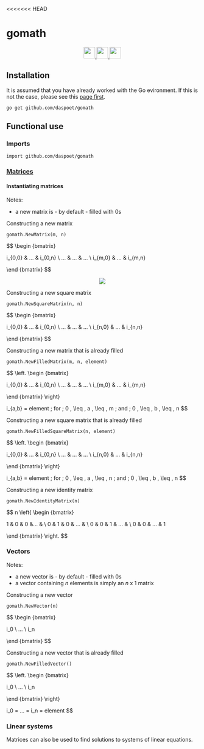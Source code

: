 <<<<<<< HEAD
# gomath

<div
align="center">
     <a
    href ="https://goreportcard.com/report/github.com/daspoet/gomath">
    <img
        height="30" src="https://goreportcard.com/badge/github.com/daspoet/gomath?style=for-the-badge"/>
    </a>
    <a
    href="https://pkg.go.dev/github.com/daspoet/gomath">
    <img
        height="30" src="https://img.shields.io/badge/Made%20with-Go-%2300fff2?style=for-the-badge"/>
    </a>
    <img
        height="30" src="https://img.shields.io/badge/Contains-Math-%23fc0398?style=for-the-badge" />
</div>

## Installation

It is assumed that you have already worked with the Go evironment. If this is not the case, please see this [page first](https://golang.org/doc/install).

`go get github.com/daspoet/gomath`

## Functional use

### Imports

```golang
import github.com/daspoet/gomath
```

### [Matrices](https://pkg.go.dev/github.com/daspoet/gomath#Matrix)

#### Instantiating matrices

Notes:

* a new matrix is - by default - filled with $0$s

Constructing a new matrix

```golang
gomath.NewMatrix(m, n)
```

$$
\begin {bmatrix}

i_{0,0} & ... & i_{0,n} \\
   ...  & ... &  ...    \\
i_{m,0} & ... & i_{m,n}

\end {bmatrix}
$$

<div align="center"
>
<img
    src="https://latex.codecogs.com/svg.latex?\color{white} \begin {bmatrix}i_{0,0} & ... & i_{0,n} \\...  & ... &  ...    \\i_{m,0} & ... & i_{m,n}\end {bmatrix}"/>
</div>

Constructing a new square matrix

```golang
gomath.NewSquareMatrix(n, n)
```

$$
\begin {bmatrix}

i_{0,0} & ... & i_{0,n} \\
    ... & ... &  ...    \\
i_{n,0} & ... & i_{n,n}

\end {bmatrix}
$$

Constructing a new matrix that is already filled

```golang
gomath.NewFilledMatrix(m, n, element)
```

$$
\left.
\begin {bmatrix}

i_{0,0} & ... & i_{0,n} \\
   ...  & ... &  ...    \\
i_{m,0} & ... & i_{m,n}

\end {bmatrix}
\right\}

i_{a,b} = element \; for \; 0 \, \leq \, a \, \leq \, m \; and \; 0 \, \leq \, b \, \leq \, n
$$

Constructing a new square matrix that is already filled

```golang
gomath.NewFilledSquareMatrix(n, element)
```

$$
\left.
\begin {bmatrix}

i_{0,0} & ... & i_{0,n} \\
   ...  & ... &  ...    \\
i_{n,0} & ... & i_{n,n}

\end {bmatrix}
\right\}

i_{a,b} = element \; for \; 0 \, \leq \, a \, \leq \, n \; and \; 0 \, \leq \, b \, \leq \, n
$$

Constructing a new identity matrix

```golang
gomath.NewIdentityMatrix(n)
```

$$
n \left\{
\begin {bmatrix}

1 & 0 & 0 &... & \\
0 & 1 & 0 & ... & \\
0 & 0 & 1 & ... & \\
0 & 0 & ... & 1

\end {bmatrix}
\right.
$$

### Vectors

Notes:

* a new vector is - by default - filled with $0$s
* a vector containing $n$ elements is simply an $n$ x $1$ matrix

Constructing a new vector

```golang
gomath.NewVector(n)
```

$$
\begin {bmatrix}

i_0 \\
... \\
i_n

\end {bmatrix}
$$

Constructing a new vector that is already filled

```golang
gomath.NewFilledVector()
```

$$
\left.
\begin {bmatrix}

i_0 \\
... \\
i_n

\end {bmatrix}
\right\}

i_0 = ... = i_n = element
$$

### Linear systems

Matrices can also be used to find solutions to systems of linear equations.
